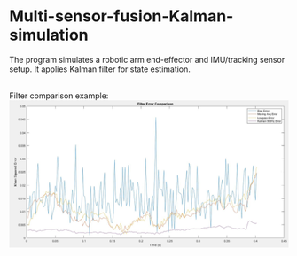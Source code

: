# Multi-sensor-fusion-Kalman-simulation

The program simulates a robotic arm end-effector and IMU/tracking sensor setup. It applies Kalman filter for state estimation.<br><br>

Filter comparison example:
<img src="https://raw.githubusercontent.com/YuxinPan/Multi-sensor-fusion-Kalman-simulation/master/Plot/Filter%20Error%20Comparison.JPG" width="700">
